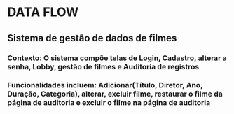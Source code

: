 <h1>DATA FLOW</h1>

<h2>Sistema de gestão de dados de filmes</h2>

<h3>Contexto: O sistema compôe telas de Login, Cadastro, alterar a senha, Lobby, gestão de filmes e Auditoria de registros</h3>

<h3>Funcionalidades incluem: Adicionar(Título, Diretor, Ano, Duração, Categoria), alterar, excluir filme, restaurar o filme da página de auditoria e excluir o filme na página de auditoria</h3>
